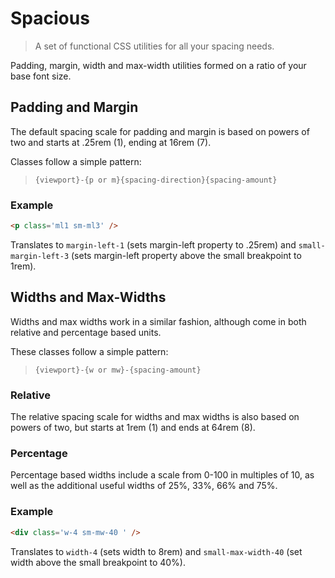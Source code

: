 # Spacious

> A set of functional CSS utilities for all your spacing needs. 

Padding, margin, width and max-width utilities formed on a ratio of your base font size. 

## Padding and Margin

The default spacing scale for padding and margin is based on powers of two and starts at .25rem (1), ending at 16rem (7).

Classes follow a simple pattern:

> `{viewport}-{p or m}{spacing-direction}{spacing-amount}`

### Example 

```html
<p class='ml1 sm-ml3' />
```

Translates to `margin-left-1` (sets margin-left property to .25rem) and `small-margin-left-3` (sets margin-left property above the small breakpoint to 1rem). 

## Widths and Max-Widths

Widths and max widths work in a similar fashion, although come in both relative and percentage based units. 

These classes follow a simple pattern:

> `{viewport}-{w or mw}-{spacing-amount}` 

### Relative

The relative spacing scale for widths and max widths is also based on powers of two, but starts at 1rem (1) and ends at 64rem (8).

### Percentage

Percentage based widths include a scale from 0-100 in multiples of 10, as well as the additional useful widths of 25%, 33%, 66% and 75%. 

### Example 

```html
<div class='w-4 sm-mw-40 ' />
```

Translates to `width-4` (sets width to 8rem) and `small-max-width-40` (set width above the small breakpoint to 40%).
